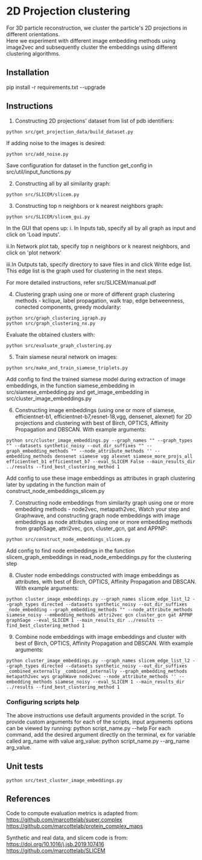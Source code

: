 # 2D Projection clustering

For 3D particle reconstruction, we cluster the particle's 2D projections in different orientations.  
Here we experiment with different image embedding methods using image2vec and subsequently cluster the embeddings using different clustering algorithms.

## Installation
pip install -r requirements.txt --upgrade

## Instructions

1. Constructing 2D projections' dataset from list of pdb identifiers:
```
python src/get_projection_data/build_dataset.py
```
If adding noise to the images is desired:
```
python src/add_noise.py
```
Save configuration for dataset in the function get_config in src/util/input_functions.py

2. Constructing all by all similarity graph:
```
python src/SLICEM/slicem.py
```
3. Constructing top n neighbors or k nearest neighbors graph:
```
python src/SLICEM/slicem_gui.py
```
In the GUI that opens up:
i. In Inputs tab, specify all by all graph as input and click on 'Load inputs'. 

ii.In Network plot tab, specify top n neighbors or k nearest neighbors, and click on 'plot network'

iii.In Outputs tab, specify directory to save files in and click Write edge list. This edge list is the graph used for clustering in the next steps.

For more detailed instructions, refer src/SLICEM/manual.pdf

4. Clustering graph using one or more of different graph clustering methods - kclique, label propagation, walk trap, edge betweenness, conected components, greedy modularity:
```
python src/graph_clustering_igraph.py
python src/graph_clustering_nx.py
```
Evaluate the obtained clusters with:
```
python src/evaluate_graph_clustering.py
```
5. Train siamese neural network on images:
```
python src/make_and_train_siamese_triplets.py
```
Add config to find the trained siamese model during extraction of image embeddings, in the function siamese_embedding in src/siamese_embedding.py and get_image_embedding in src/cluster_image_embeddings.py

6. Constructing image embeddings (using one or more of siamese, efficientnet-b1, efficientnet-b7,resnet-18,vgg, densenet, alexnet) for 2D projections and clustering with best of Birch, OPTICS, Affinity Propagation and DBSCAN. With example arguments:
```
python src/cluster_image_embeddings.py --graph_names "" --graph_types "" --datasets synthetic_noisy --out_dir_suffixes "" --graph_embedding_methods "" --node_attribute_methods '' --embedding_methods densenet siamese vgg alexnet siamese_more_projs_all efficientnet_b1 efficientnet_b7 --eval_SLICEM False --main_results_dir ../results --find_best_clustering_method 1
```
Add config to use these image embeddings as attributes in graph clustering later by updating in the function main of construct_node_embeddings_slicem.py

7. Constructing node embeddings from similarity graph using one or more embedding methods - node2vec, metapath2vec, Watch your step and Graphwave, and constructing graph node embeddings with image embeddings as node attributes using one or more embedding methods from graphSage, attri2vec, gcn, cluster_gcn, gat and APPNP:
```
python src/construct_node_embeddings_slicem.py
```
Add config to find node embeddings in the function slicem_graph_embeddings in read_node_embeddings.py for the clustering step

8. Cluster node embeddings constructed with image embeddings as attributes, with best of Birch, OPTICS, Affinity Propagation and DBSCAN. With example arguments:
```
python cluster_image_embeddings.py --graph_names slicem_edge_list_l2 --graph_types directed --datasets synthetic_noisy --out_dir_suffixes _node_embedding --graph_embedding_methods "" --node_attribute_methods siamese_noisy --embedding_methods attri2vec gcn cluster_gcn gat APPNP graphSage --eval_SLICEM 1 --main_results_dir ../results --find_best_clustering_method 1
```
9. Combine node embeddings with image embeddings and cluster with best of Birch, OPTICS, Affinity Propagation and DBSCAN. With example arguments:
```
python cluster_image_embeddings.py --graph_names slicem_edge_list_l2 --graph_types directed --datasets synthetic_noisy --out_dir_suffixes _combined_externally _combined_internally --graph_embedding_methods metapath2vec wys graphWave node2vec --node_attribute_methods '' --embedding_methods siamese_noisy --eval_SLICEM 1 --main_results_dir ../results --find_best_clustering_method 1
```

### Configuring scripts help
The above instructions use default arguments provided in the script. 
To provide custom arguments for each of the scripts, input arguments options can be viewed by running: 
python script_name.py --help 
For each command, add the desired argument directly on the terminal, 
ex for variable called arg_name with value arg_value: python script_name.py --arg_name arg_value.

## Unit tests
```
python src/test_cluster_image_embeddings.py
```

## References
Code to compute evaluation metrics is adapted from:
https://github.com/marcottelab/super.complex  
https://github.com/marcottelab/protein_complex_maps  

Synthetic and real data, and slicem code is from:
https://doi.org/10.1016/j.jsb.2019.107416
https://github.com/marcottelab/SLICEM

